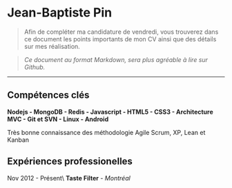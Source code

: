 Jean-Baptiste Pin
==

> Afin de compléter ma candidature de vendredi, vous trouverez dans ce document les points importants de mon CV ainsi que des détails sur mes réalisation. 

> *Ce document au format Markdown, sera plus agréable à lire sur Github.*

---

## Compétences clés

__Nodejs - MongoDB - Redis - Javascript - HTML5 - CSS3 - Architecture MVC - Git et SVN - Linux - Android__

Très bonne connaissance des méthodologie Agile Scrum, XP, Lean et Kanban



## Expériences professionelles

Nov 2012 - Présent\ **Taste Filter** - *Montréal*
